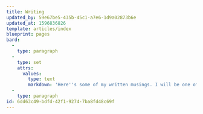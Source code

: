 ```yaml
---
title: Writing
updated_by: 59e67be5-435b-45c1-a7e6-1d9a02873b6e
updated_at: 1596836826
template: articles/index
blueprint: pages
bard:
  -
    type: paragraph
  -
    type: set
    attrs:
      values:
        type: text
        markdown: 'Here''s some of my written musings. I will be one of the first to admit they are sporatic, chaotic, and all in all probably fairly subpar. I will start to throw down more web development knowledge as time passes. Enjoy! 🍎'
  -
    type: paragraph
id: 6dd63c49-bdfd-42f1-9274-7ba8fd48c69f
---
```

